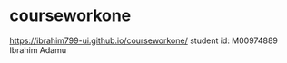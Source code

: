 # courseworkone

https://ibrahim799-ui.github.io/courseworkone/
student id: M00974889
Ibrahim Adamu
